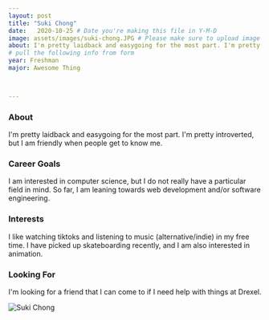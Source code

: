 ```yaml
---
layout: post
title: "Suki Chong"
date:   2020-10-25 # Date you're making this file in Y-M-D
image: assets/images/suki-chong.JPG # Please make sure to upload image in /assets/images/fname-lastname.ext format 
about: I'm pretty laidback and easygoing for the most part. I'm pretty introverted, but I am friendly when people get to know me.  # "Briefly describe yourself"
# pull the following info from form
year: Freshman 
major: Awesome Thing



---
```


### About

I'm pretty laidback and easygoing for the most part. I'm pretty introverted, but I am friendly when people get to know me. 

### Career Goals

I am interested in computer science, but I do not really have a particular field in mind. So far, I am leaning towards web development and/or software engineering.

### Interests

I like watching tiktoks and listening to music (alternative/indie) in my free time. I have picked up skateboarding recently, and I am also interested in animation. 

### Looking For

I'm looking for a friend that I can come to if I need help with things at Drexel.


<div class="text-center my-5">
    <img src="{{ "assets/images/suki-chong.JPG" | absolute_url }}" alt="Suki Chong" class="rounded post-img" />
</div>

